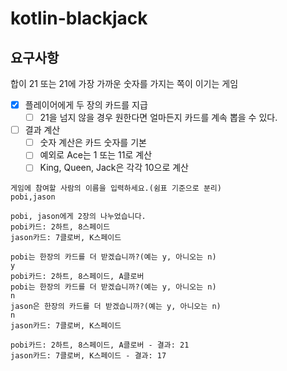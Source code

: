 # kotlin-blackjack

## 요구사항
합이 21 또는 21에 가장 가까운 숫자를 가지는 쪽이 이기는 게임
- [x] 플레이어에게 두 장의 카드를 지급
    - [ ] 21을 넘지 않을 경우 원한다면 얼마든지 카드를 계속 뽑을 수 있다.
- [ ] 결과 계산
  - [ ] 숫자 계산은 카드 숫자를 기본
  - [ ] 예외로 Ace는 1 또는 11로 계산
  - [ ] King, Queen, Jack은 각각 10으로 계산
```
게임에 참여할 사람의 이름을 입력하세요.(쉼표 기준으로 분리)
pobi,jason

pobi, jason에게 2장의 나누었습니다.
pobi카드: 2하트, 8스페이드
jason카드: 7클로버, K스페이드

pobi는 한장의 카드를 더 받겠습니까?(예는 y, 아니오는 n)
y
pobi카드: 2하트, 8스페이드, A클로버
pobi는 한장의 카드를 더 받겠습니까?(예는 y, 아니오는 n)
n
jason은 한장의 카드를 더 받겠습니까?(예는 y, 아니오는 n)
n
jason카드: 7클로버, K스페이드

pobi카드: 2하트, 8스페이드, A클로버 - 결과: 21
jason카드: 7클로버, K스페이드 - 결과: 17
```